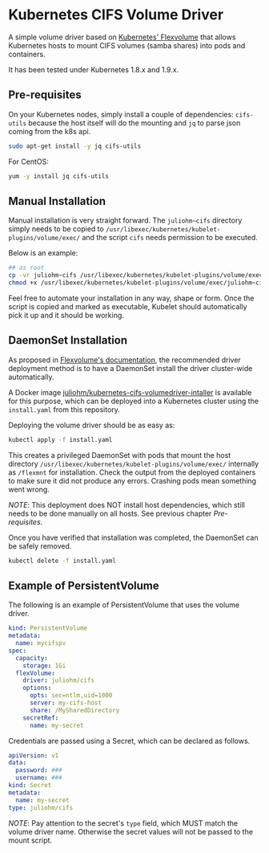 # Kubernetes CIFS Volume Driver

A simple volume driver based on [Kubernetes' Flexvolume](https://github.com/kubernetes/community/blob/master/contributors/devel/flexvolume.md) that allows Kubernetes hosts to mount CIFS volumes (samba shares) into pods and containers.

It has been tested under Kubernetes 1.8.x and 1.9.x.

## Pre-requisites

On your Kubernetes nodes, simply install a couple of dependencies: `cifs-utils` because the host itself will do the mounting and `jq` to parse json coming from the k8s api.

```bash
sudo apt-get install -y jq cifs-utils
```

For CentOS:

```bash
yum -y install jq cifs-utils
```

## Manual Installation

Manual installation is very straight forward. The `juliohm~cifs` directory simply needs to be copied to `/usr/libexec/kubernetes/kubelet-plugins/volume/exec/` and the script `cifs` needs permission to be executed.

Below is an example:

```bash
## as root
cp -vr juliohm~cifs /usr/libexec/kubernetes/kubelet-plugins/volume/exec/
chmod +x /usr/libexec/kubernetes/kubelet-plugins/volume/exec/juliohm~cifs/*
```

Feel free to automate your installation in any way, shape or form. Once the script is copied and marked as executable, Kubelet should automatically pick it up and it should be working.

## DaemonSet Installation

As proposed in [Flexvolume's documentation](https://github.com/kubernetes/community/blob/master/contributors/design-proposals/storage/flexvolume-deployment.md#recommended-driver-deployment-method), the recommended driver deployment method is to have a DaemonSet install the driver cluster-wide automatically.

A Docker image [juliohm/kubernetes-cifs-volumedriver-intaller](https://hub.docker.com/r/juliohm/kubernetes-cifs-volumedriver-installer/) is available for this purpose, which can be deployed into a Kubernetes cluster using the `install.yaml` from this repository.

Deploying the volume driver should be as easy as:

```bash
kubectl apply -f install.yaml
```

This creates a privileged DaemonSet with pods that mount the host directory `/usr/libexec/kubernetes/kubelet-plugins/volume/exec/` internally as `/flexmnt` for installation. Check the output from the deployed containers to make sure it did not produce any errors. Crashing pods mean something went wrong.

*NOTE*: This deployment does NOT install host dependencies, which still needs to be done manually on all hosts. See previous chapter *Pre-requisites*.

Once you have verified that installation was completed, the DaemonSet can be safely removed.

```bash
kubectl delete -f install.yaml
```

## Example of PersistentVolume

The following is an example of PersistentVolume that uses the volume driver.

```yaml
kind: PersistentVolume
metadata:
  name: mycifspv
spec:
  capacity:
    storage: 1Gi
  flexVolume:
    driver: juliohm/cifs
    options:
      opts: sec=ntlm,uid=1000
      server: my-cifs-host
      share: /MySharedDirectory
    secretRef:
      name: my-secret
```

Credentials are passed using a Secret, which can be declared as follows.

```yaml
apiVersion: v1
data:
  password: ###
  username: ###
kind: Secret
metadata:
  name: my-secret
type: juliohm/cifs
```

*NOTE*: Pay attention to the secret's `type` field, which MUST match the volume driver name. Otherwise the secret values will not be passed to the mount script.
